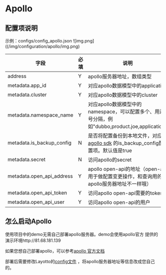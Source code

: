 # Apollo

## 配置项说明
示例：configs/config_apollo.json
![img.png]((/img/configuration/apollo/img.png)

| 字段 | 必填 | 说明 |
| --- | --- | --- |
| address | Y | apollo服务器地址，数组类型 |
| metadata.app_id | Y | 对应apollo数据模型中的application |
| metadata.cluster | Y | 对应apollo数据模型中的cluster |
| metadata.namespace_name | Y | 对应apollo数据模型中的namespace，可以配置多个、用逗号分隔，例如"dubbo,product.joe,application" |
| metadata.is_backup_config | N | 是否将配置备份到本地文件，对应[agollo sdk](https://github.com/apolloconfig/agollo/wiki/%E4%BD%BF%E7%94%A8%E6%8C%87%E5%8D%97) 的is_backup_config配置项。默认值是true |
| metadata.secret | N | 访问apollo的secret |
| metadata.open_api_address | Y | apollo open-api的地址（open-api用于做配置变更操作，和查询用的apollo服务器地址不一样哦） |
| metadata.open_api_token | Y | 访问apollo open-api需要的token |
| metadata.open_api_user | Y | 访问apollo open-api的用户 |

## 怎么启动Apollo
使用项目中的demo无需自己部署apollo服务器。demo会使用apollo官方 提供的演示环境http://81.68.181.139

如果您想自己部署apollo，可以参考[apollo 官方文档](https://www.apolloconfig.com/#/zh/deployment/quick-start)

部署后需要修改Layotto的[config文件](https://github.com/mosn/layotto/blob/main/configs/config_apollo.json) ，将apollo服务器地址等信息改成您自己的。
